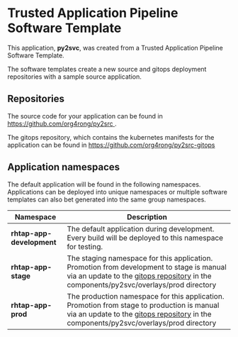 # Trusted Application Pipeline Software Template

This application, **py2svc**, was created from a Trusted Application Pipeline Software Template.

The software templates create a new source and gitops deployment repositories with a sample source application. 

## Repositories

The source code for your application can be found in [https://github.com/org4rong/py2src ](https://github.com/org4rong/py2src ).
 
The gitops repository, which contains the kubernetes manifests for the application can be found in 
[https://github.com/org4rong/py2src-gitops ](https://github.com/org4rong/py2src-gitops ) 

## Application namespaces 

The default application will be found in the following namespaces. Applications can be deployed into unique namespaces or multiple software templates can also bet generated into the same group namespaces.  

|  Namespace   |  Description   |  
| -------- | -------- |   
| **rhtap-app-development** | The default application during development. Every build will be deployed to this namespace for testing. | 
| **rhtap-app-stage** | The staging namespace for this application. Promotion from development to stage is manual via an update to the [gitops repository](https://github.com/org4rong/py2src-gitops ) in the components/py2svc/overlays/prod directory |  
| **rhtap-app-prod** | The production namespace for this application. Promotion from stage to production is manual via an update to the [gitops repository](https://github.com/org4rong/py2src-gitops ) in the components/py2svc/overlays/prod directory | 